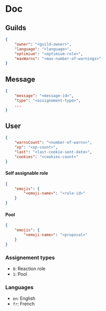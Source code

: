 # Doc

## Guilds
```json
{
    "owner": "<guild-owner>",
    "language": "<language>",
    "optimium": "<optimium-role>",
    "maxWarns": "<max-number-of-warnings>"
}
```

## Message
```json
{
    "message": "<message-id>",
    "type": "<assignement-type>",
    ...
}
```

## User
```json
{
    "warnsCount": "<number-of-warns>",
    "xp": "<xp-count>",
    "last": "<last-cookie-sent-date>",
    "cookies": "<cookies-count>"
}
```

#### Self assignable role
```json
{
    "emojis": {
        "<emoji-name>": "<role-id>"
    }
}
```

#### Pool
```json
{
    "emojis": {
        "<emoji-name>": "<proposal>"
    }
}
```

### Assignement types
* `0`: Reaction role
* `1`: Pool

### Languages
* `en`: English
* `fr`: French